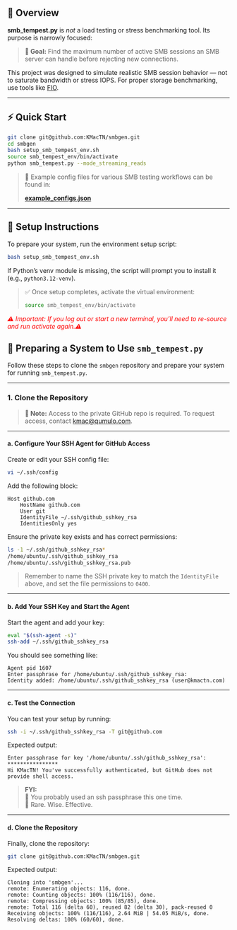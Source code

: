 ## 📌 Overview

**smb_tempest.py** is _not_ a load testing or stress benchmarking tool. Its purpose is narrowly focused:

> **🎯 Goal:** Find the maximum number of active SMB sessions an SMB server can handle before rejecting new connections.


This project was designed to simulate realistic SMB session behavior — not to saturate bandwidth or stress IOPS. For proper storage benchmarking, use tools like [FIO](https://github.com/axboe/fio).

---

## ⚡ Quick Start

```bash
git clone git@github.com:KMacTN/smbgen.git
cd smbgen
bash setup_smb_tempest_env.sh
source smb_tempest_env/bin/activate
python smb_tempest.py --mode_streaming_reads
```

> 🧪 Example config files for various SMB testing workflows can be found in:
>
> [**example_configs.json**](./smb_tempest_examples_with_comments.json)

---

## 🧰 Setup Instructions

To prepare your system, run the environment setup script:

```bash
bash setup_smb_tempest_env.sh
```

If Python’s venv module is missing, the script will prompt you to install it (e.g., `python3.12-venv`).

> ✅ Once setup completes, activate the virtual environment:
>
> ```bash
> source smb_tempest_env/bin/activate
> ```
<span style="color:red"><em>⚠️ Important: If you log out or start a new terminal, you’ll need to re-source and run activate again.⚠️</em></span>

## 🧪 Preparing a System to Use `smb_tempest.py`

Follow these steps to clone the `smbgen` repository and prepare your system for running `smb_tempest.py`.

---

### 1. Clone the Repository

> **🔐 Note:** Access to the private GitHub repo is required. To request access, contact [kmac@qumulo.com](mailto:kmac@qumulo.com).

---

#### a. Configure Your SSH Agent for GitHub Access

Create or edit your SSH config file:

```bash
vi ~/.ssh/config
```

Add the following block:

```ssh
Host github.com
    HostName github.com
    User git
    IdentityFile ~/.ssh/github_sshkey_rsa
    IdentitiesOnly yes
```

Ensure the private key exists and has correct permissions:

```bash
ls -1 ~/.ssh/github_sshkey_rsa*
/home/ubuntu/.ssh/github_sshkey_rsa
/home/ubuntu/.ssh/github_sshkey_rsa.pub
```

> Remember to name the SSH private key to match the `IdentityFile` above, and set the file permissions to `0400`.

---

#### b. Add Your SSH Key and Start the Agent

Start the agent and add your key:

```bash
eval "$(ssh-agent -s)"
ssh-add ~/.ssh/github_sshkey_rsa
```

You should see something like:

```
Agent pid 1607
Enter passphrase for /home/ubuntu/.ssh/github_sshkey_rsa:
Identity added: /home/ubuntu/.ssh/github_sshkey_rsa (user@kmactn.com)
```

---

#### c. Test the Connection

You can test your setup by running:

```bash
ssh -i ~/.ssh/github_sshkey_rsa -T git@github.com
```

Expected output:

```
Enter passphrase for key '/home/ubuntu/.ssh/github_sshkey_rsa': ****************
Hi KMacTN! You've successfully authenticated, but GitHub does not provide shell access.
```

> **FYI:**  
> 🔐 You probably used an ssh passphrase this one time.   
> 🧠 Rare. Wise. Effective.

---

#### d. Clone the Repository

Finally, clone the repository:

```bash
git clone git@github.com:KMacTN/smbgen.git
```

Expected output:

```
Cloning into 'smbgen'...
remote: Enumerating objects: 116, done.
remote: Counting objects: 100% (116/116), done.
remote: Compressing objects: 100% (85/85), done.
remote: Total 116 (delta 60), reused 82 (delta 30), pack-reused 0
Receiving objects: 100% (116/116), 2.64 MiB | 54.05 MiB/s, done.
Resolving deltas: 100% (60/60), done.
```